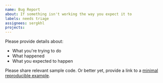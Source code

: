 ```yaml
---
name: Bug Report
about: If something isn't working the way you expect it to
labels: needs triage
assignees: sergkhl
projects: 
---
```


Please provide details about:

* What you're trying to do
* What happened
* What you expected to happen

Please share relevant sample code. Or better yet, provide a link to a [minimal reproducible example](https://stackoverflow.com/help/minimal-reproducible-example).
